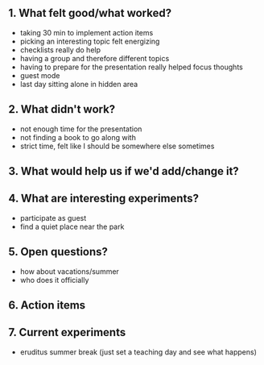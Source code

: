 ## 1. What felt good/what worked?
- taking 30 min to implement action items
- picking an interesting topic felt energizing
- checklists really do help
- having a group and therefore different topics
- having to prepare for the presentation really helped focus thoughts
- guest mode
- last day sitting alone in hidden area

## 2. What didn't work?
- not enough time for the presentation
- not finding a book to go along with
- strict time, felt like I should be somewhere else sometimes

## 3. What would help us if we'd add/change it?

## 4. What are interesting experiments?
- participate as guest
- find a quiet place near the park

## 5. Open questions?
- how about vacations/summer
- who does it officially

## 6. Action items

## 7. Current experiments
- eruditus summer break (just set a teaching day and see what happens)
